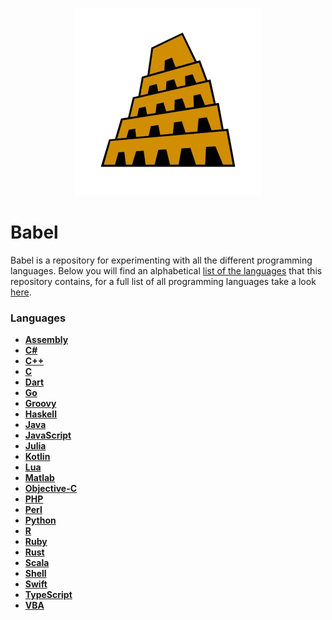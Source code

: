 <p align="center"><img width="300" height="300" src="https://github.com/jgphilpott/babel/blob/main/icon.png"></p>

# Babel

Babel is a repository for experimenting with all the different programming languages. Below you will find an alphabetical [list of the languages](https://github.com/jgphilpott/babel#languages) that this repository contains, for a full list of all programming languages take a look [here](https://en.wikipedia.org/wiki/List_of_programming_languages).

### Languages

 - **[Assembly](https://github.com/jgphilpott/babel/blob/main/Assembly/README.md)**
 - **[C#](https://github.com/jgphilpott/babel/blob/main/C%23/README.md)**
 - **[C++](https://github.com/jgphilpott/babel/blob/main/C%2B%2B/README.md)**
 - **[C](https://github.com/jgphilpott/babel/blob/main/C/README.md)**
 - **[Dart](https://github.com/jgphilpott/babel/blob/main/Dart/README.md)**
 - **[Go](https://github.com/jgphilpott/babel/blob/main/Go/README.md)**
 - **[Groovy](https://github.com/jgphilpott/babel/blob/main/Groovy/README.md)**
 - **[Haskell](https://github.com/jgphilpott/babel/blob/main/Haskell/README.md)**
 - **[Java](https://github.com/jgphilpott/babel/blob/main/Java/README.md)**
 - **[JavaScript](https://github.com/jgphilpott/babel/blob/main/JavaScript/README.md)**
 - **[Julia](https://github.com/jgphilpott/babel/blob/main/Julia/README.md)**
 - **[Kotlin](https://github.com/jgphilpott/babel/blob/main/Kotlin/README.md)**
 - **[Lua](https://github.com/jgphilpott/babel/blob/main/Lua/README.md)**
 - **[Matlab](https://github.com/jgphilpott/babel/blob/main/Matlab/README.md)**
 - **[Objective-C](https://github.com/jgphilpott/babel/blob/main/Objective-C/README.md)**
 - **[PHP](https://github.com/jgphilpott/babel/blob/main/PHP/README.md)**
 - **[Perl](https://github.com/jgphilpott/babel/blob/main/Perl/README.md)**
 - **[Python](https://github.com/jgphilpott/babel/blob/main/Python/README.md)**
 - **[R](https://github.com/jgphilpott/babel/blob/main/R/README.md)**
 - **[Ruby](https://github.com/jgphilpott/babel/blob/main/Ruby/README.md)**
 - **[Rust](https://github.com/jgphilpott/babel/blob/main/Rust/README.md)**
 - **[Scala](https://github.com/jgphilpott/babel/blob/main/Scala/README.md)**
 - **[Shell](https://github.com/jgphilpott/babel/blob/main/Shell/README.md)**
 - **[Swift](https://github.com/jgphilpott/babel/blob/main/Swift/README.md)**
 - **[TypeScript](https://github.com/jgphilpott/babel/blob/main/TypeScript/README.md)**
 - **[VBA](https://github.com/jgphilpott/babel/blob/main/VBA/README.md)**
